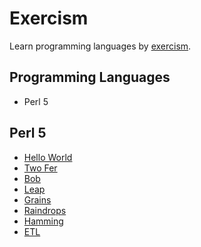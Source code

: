 # Exercism

Learn programming languages by [exercism](https://exercism.io/).

## Programming Languages

- Perl 5

## Perl 5

- [Hello World](./perl5/hello-world/)
- [Two Fer](./perl5/two-fer/)
- [Bob](./perl5/bob/)
- [Leap](./perl5/leap/)
- [Grains](./perl5/grains/)
- [Raindrops](./perl5/raindrops/)
- [Hamming](./perl5/hamming)
- [ETL](./perl5/etl/)

